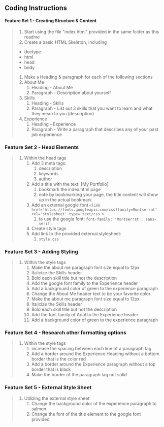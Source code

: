 ## Coding Instructions

#### Feature Set 1 - Creating Structure & Content

> 1. Start using the file "index.html" provided in the same folder as this readme
> 1. Create a basic HTML Skeleton, including
>	- doctype
>	- html
>	- head
>	- body
> 1. Make a Heading & paragraph for each of the following sections
>	1. About Me
> 		1. Heading - About Me
>		1. Paragraph - Description about yourself
>	1. Skills
> 		1. Heading - Skills
>		1. Paragraph - List out 3 skills that you want to learn and what they mean to you (description)
>	1. Experience
>		1. Heading - Experience
>		1. Paragraph - Write a paragraph that describes any of your past job experience

### Feature Set 2 - Head Elements
> 1. Within the head tags
>     1. Add 3 meta tags:
>           1. description  
>           1. keywords  
>           1. author 
>     1. Add a title with the text: [My Portfolio]
>           1. bookmark the index.html page
>           1. note by bookmarking your page, the title content will show up in the actual bookmark
>     1. Add an external google font `<link href='https://fonts.googleapis.com/css?family=Montserrat' rel='stylesheet' type='text/css'>`
>           1. to use the google font: `font-family: 'Montserrat', sans-serif;` 
>     1. Create style tags
>     1. Add link to the provided  external stylesheet:
>           1. `style.css`

### Feature Set 3 - Adding Styling
> 1. Within the style tags
>     1. Make the about me paragraph font size equal to 12px 
>     1. Italicize the Skills header
>     1. Bold each skill title but not the description
>     1. Add the google font family to the Experience header
>     1. Add a background color of green to the experience paragraph
>     1. Change the About Me header text to be your favorite color
>     1. Make the about me paragraph font size equal to 12px
>     1. Italicize the Skills header 
>     1. Bold each skill title but not the description
>     1. Add the font family of Arial to the Experience header
>     1. Add a background color of green to the experience paragraph

### Feature Set 4 - Research other formatting options

> 1. Within the style tags
>       1. increase the spacing between each line of a paragraph tag
>       1. Add a border around the Experience Heading without a bottom border that is the color red
>       1. Add a border around the Experience paragraph without a top border that is black
>       1. Make the border of the paragraph tag not solid

### Feature Set 5 - External Style Sheet
> 1. Utilizing the external style sheet 
>       1. Change the background color of the experience paragraph to salmon
>       1. Change the font of the title element to the google font provided
